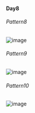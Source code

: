 #### Day8
###### Pattern8
![image](https://user-images.githubusercontent.com/69578414/142445796-ffee4f44-9244-4b2b-b138-4bf3d4b2d4b2.png)

###### Pattern9
![image](https://user-images.githubusercontent.com/69578414/142447155-0029693d-22fc-4103-9288-1591bf279e88.png)

###### Pattern10
![image](https://user-images.githubusercontent.com/69578414/142453551-a5846c22-193a-4ae8-bb44-598ee706b8ba.png)
